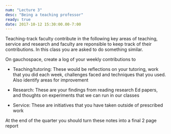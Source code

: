 ```yaml
---
num: "Lecture 3"
desc: "Being a teaching professor"
ready: true
date: 2017-10-12 15:30:00.00-7:00
---
```


Teaching-track faculty contribute in the following key areas of teaching, service and research and faculty are reponsible to keep track of their contributions. In this class you are asked to do something similar.

On gauchospace, create a log of your weekly contributions to 

* Teaching/tutoring: These would be reflections on your tutoring, work that you did each week, challenges faced and techniques that you used. Also identify areas for improvement

* Research: These are your findings from reading research Ed papers, and thoughts on experiments that we can run in our classes

* Service: These are initiatives that you have taken outside of prescribed work


At the end of the quarter you should turn these notes into a final 2 page report 